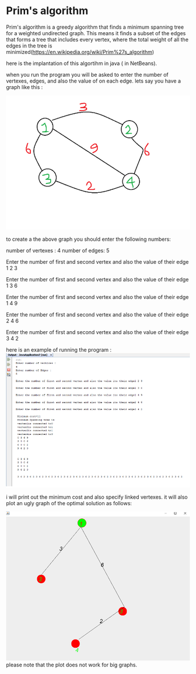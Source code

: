 # Prim's algorithm
Prim's algorithm is a greedy algorithm that finds a minimum spanning tree for a weighted undirected graph. This means it finds a subset of the edges that forms a tree that includes every vertex,
where the total weight of all the edges in the tree is minimized(https://en.wikipedia.org/wiki/Prim%27s_algorithm)

here is the implantation of this algortihm in java ( in NetBeans).

when you run the program you will be asked to enter the number of vertexes, edges, and also the value of on each edge.
lets say you have a graph like this :

![Alt text](https://github.com/Hazel1994/Prims_algorithm/blob/master/images/graph.png)

to create a the above graph you should enter the following numbers:

number of vertexes : 4
number of edges: 5

Enter the number of first and second vertex and also the value of  their edge 1 2 3

Enter the number of first and second vertex and also the value of  their edge 1 3 6

Enter the number of first and second vertex and also the value of  their edge 1 4 9

Enter the number of first and second vertex and also the value of  their edge 2 4 6

Enter the number of first and second vertex and also the value of  their edge 3 4 2

here is an example of running the program :
![Alt text](https://github.com/Hazel1994/Prims_algorithm/blob/master/images/p1.png)

i will print out the minimum cost and also specify linked vertexes.
it will also plot an ugly graph of the optimal solution as follows:

![Alt text](https://github.com/Hazel1994/Prims_algorithm/blob/master/images/p2.png)
please note that the plot does not work for big graphs.
